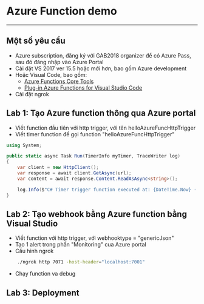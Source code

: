 # Azure Function demo
---
## Một số yêu cầu

- Azure subscription, đăng ký với GAB2018 organizer để có Azure Pass, sau đó đăng nhập vào Azure Portal
- Cài đặt VS 2017 ver 15.5 hoặc mới hơn, bao gồm Azure development
- Hoặc Visual Code, bao gồm:
    + [Azure Functions Core Tools](https://docs.microsoft.com/en-us/azure/azure-functions/functions-run-local)
    + [Plug-in Azure Functions for Visual Studio Code](https://github.com/Microsoft/vscode-azurefunctions)
- Cài đặt ngrok

## Lab 1: Tạo Azure function thông qua Azure portal

- Viết function đầu tiên với http trigger, với tên helloAzureFuncHttpTrigger
- Viết timer function để gọi function "helloAzureFuncHttpTrigger"
```C#
using System;

public static async Task Run(TimerInfo myTimer, TraceWriter log)
{
    var client = new HttpClient();
    var response = await client.GetAsync(url);
    var content = await response.Content.ReadAsAsync<string>();

    log.Info($"C# Timer trigger function executed at: {DateTime.Now} - " + content);
}
```

## Lab 2: Tạo webhook bằng Azure function bằng Visual Studio
- Viết function với http trigger, với webhooktype = "genericJson"
- Tạo 1 alert trong phấn "Monitoring" cua Azure portal
- Cấu hinh ngrok
```bash
    ./ngrok http 7071 -host-header="localhost:7001"
```
- Chạy function va debug

## Lab 3: Deployment
